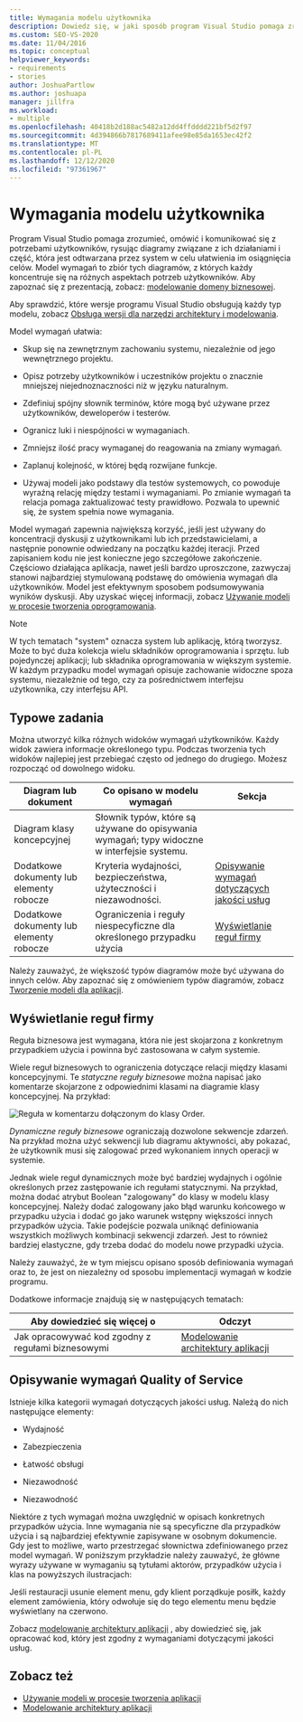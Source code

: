 ```yaml
---
title: Wymagania modelu użytkownika
description: Dowiedz się, w jaki sposób program Visual Studio pomaga zrozumieć, omówić i komunikować się z potrzebami użytkowników, rysując diagramy związane z ich działaniami.
ms.custom: SEO-VS-2020
ms.date: 11/04/2016
ms.topic: conceptual
helpviewer_keywords:
- requirements
- stories
author: JoshuaPartlow
ms.author: joshuapa
manager: jillfra
ms.workload:
- multiple
ms.openlocfilehash: 40418b2d188ac5482a12dd4ffdddd221bf5d2f97
ms.sourcegitcommit: 4d394866b7817689411afee98e85da1653ec42f2
ms.translationtype: MT
ms.contentlocale: pl-PL
ms.lasthandoff: 12/12/2020
ms.locfileid: "97361967"
---
```

# <a name="model-user-requirements"></a>Wymagania modelu użytkownika

Program Visual Studio pomaga zrozumieć, omówić i komunikować się z potrzebami użytkowników, rysując diagramy związane z ich działaniami i część, która jest odtwarzana przez system w celu ułatwienia im osiągnięcia celów. Model wymagań to zbiór tych diagramów, z których każdy koncentruje się na różnych aspektach potrzeb użytkowników. Aby zapoznać się z prezentacją, zobacz: [modelowanie domeny biznesowej](https://channel9.msdn.com/blogs/clinted/uml-with-vs-2010-part-3-modeling-the-business-domain).

Aby sprawdzić, które wersje programu Visual Studio obsługują każdy typ modelu, zobacz [Obsługa wersji dla narzędzi architektury i modelowania](../modeling/what-s-new-for-design-in-visual-studio.md#VersionSupport).

Model wymagań ułatwia:

- Skup się na zewnętrznym zachowaniu systemu, niezależnie od jego wewnętrznego projektu.

- Opisz potrzeby użytkowników i uczestników projektu o znacznie mniejszej niejednoznaczności niż w języku naturalnym.

- Zdefiniuj spójny słownik terminów, które mogą być używane przez użytkowników, deweloperów i testerów.

- Ogranicz luki i niespójności w wymaganiach.

- Zmniejsz ilość pracy wymaganej do reagowania na zmiany wymagań.

- Zaplanuj kolejność, w której będą rozwijane funkcje.

- Używaj modeli jako podstawy dla testów systemowych, co powoduje wyraźną relację między testami i wymaganiami. Po zmianie wymagań ta relacja pomaga zaktualizować testy prawidłowo. Pozwala to upewnić się, że system spełnia nowe wymagania.

Model wymagań zapewnia największą korzyść, jeśli jest używany do koncentracji dyskusji z użytkownikami lub ich przedstawicielami, a następnie ponownie odwiedzany na początku każdej iteracji. Przed zapisaniem kodu nie jest konieczne jego szczegółowe zakończenie. Częściowo działająca aplikacja, nawet jeśli bardzo uproszczone, zazwyczaj stanowi najbardziej stymulowaną podstawę do omówienia wymagań dla użytkowników. Model jest efektywnym sposobem podsumowywania wyników dyskusji. Aby uzyskać więcej informacji, zobacz [Używanie modeli w procesie tworzenia oprogramowania](../modeling/use-models-in-your-development-process.md).

> [!NOTE]
> W tych tematach "system" oznacza system lub aplikację, którą tworzysz. Może to być duża kolekcja wielu składników oprogramowania i sprzętu. lub pojedynczej aplikacji; lub składnika oprogramowania w większym systemie. W każdym przypadku model wymagań opisuje zachowanie widoczne spoza systemu, niezależnie od tego, czy za pośrednictwem interfejsu użytkownika, czy interfejsu API.

## <a name="common-tasks"></a>Typowe zadania

Można utworzyć kilka różnych widoków wymagań użytkowników.  Każdy widok zawiera informacje określonego typu.  Podczas tworzenia tych widoków najlepiej jest przebiegać często od jednego do drugiego. Możesz rozpocząć od dowolnego widoku.

|Diagram lub dokument|Co opisano w modelu wymagań|Sekcja|
|-|-|-|
|Diagram klasy koncepcyjnej|Słownik typów, które są używane do opisywania wymagań; typy widoczne w interfejsie systemu.||
|Dodatkowe dokumenty lub elementy robocze|Kryteria wydajności, bezpieczeństwa, użyteczności i niezawodności.|[Opisywanie wymagań dotyczących jakości usług](#QoSRequirements)|
|Dodatkowe dokumenty lub elementy robocze|Ograniczenia i reguły niespecyficzne dla określonego przypadku użycia|[Wyświetlanie reguł firmy](#BusinessRules)|

Należy zauważyć, że większość typów diagramów może być używana do innych celów. Aby zapoznać się z omówieniem typów diagramów, zobacz [Tworzenie modeli dla aplikacji](../modeling/create-models-for-your-app.md).

## <a name="showing-business-rules"></a><a name="BusinessRules"></a> Wyświetlanie reguł firmy

Reguła biznesowa jest wymagana, która nie jest skojarzona z konkretnym przypadkiem użycia i powinna być zastosowana w całym systemie.

Wiele reguł biznesowych to ograniczenia dotyczące relacji między klasami koncepcyjnymi. Te *statyczne reguły biznesowe* można napisać jako komentarze skojarzone z odpowiednimi klasami na diagramie klasy koncepcyjnej. Na przykład:

![Reguła w komentarzu dołączonym do klasy Order.](../modeling/media/uml_reqmcd2.png)

*Dynamiczne reguły biznesowe* ograniczają dozwolone sekwencje zdarzeń. Na przykład można użyć sekwencji lub diagramu aktywności, aby pokazać, że użytkownik musi się zalogować przed wykonaniem innych operacji w systemie.

Jednak wiele reguł dynamicznych może być bardziej wydajnych i ogólnie określonych przez zastępowanie ich regułami statycznymi. Na przykład, można dodać atrybut Boolean "zalogowany" do klasy w modelu klasy koncepcyjnej. Należy dodać zalogowany jako błąd warunku końcowego w przypadku użycia i dodać go jako warunek wstępny większości innych przypadków użycia. Takie podejście pozwala uniknąć definiowania wszystkich możliwych kombinacji sekwencji zdarzeń. Jest to również bardziej elastyczne, gdy trzeba dodać do modelu nowe przypadki użycia.

Należy zauważyć, że w tym miejscu opisano sposób definiowania wymagań oraz to, że jest on niezależny od sposobu implementacji wymagań w kodzie programu.

Dodatkowe informacje znajdują się w następujących tematach:

|Aby dowiedzieć się więcej o|Odczyt|
|-|-|
|Jak opracowywać kod zgodny z regułami biznesowymi|[Modelowanie architektury aplikacji](../modeling/model-your-app-s-architecture.md)|

## <a name="describing-quality-of-service-requirements"></a><a name="QoSRequirements"></a> Opisywanie wymagań Quality of Service

Istnieje kilka kategorii wymagań dotyczących jakości usług. Należą do nich następujące elementy:

- Wydajność

- Zabezpieczenia

- Łatwość obsługi

- Niezawodność

- Niezawodność

Niektóre z tych wymagań można uwzględnić w opisach konkretnych przypadków użycia. Inne wymagania nie są specyficzne dla przypadków użycia i są najbardziej efektywnie zapisywane w osobnym dokumencie. Gdy jest to możliwe, warto przestrzegać słownictwa zdefiniowanego przez model wymagań. W poniższym przykładzie należy zauważyć, że główne wyrazy używane w wymaganiu są tytułami aktorów, przypadków użycia i klas na powyższych ilustracjach:

Jeśli restauracji usunie element menu, gdy klient porządkuje posiłk, każdy element zamówienia, który odwołuje się do tego elementu menu będzie wyświetlany na czerwono.

Zobacz [modelowanie architektury aplikacji](../modeling/model-your-app-s-architecture.md) , aby dowiedzieć się, jak opracować kod, który jest zgodny z wymaganiami dotyczącymi jakości usług.

## <a name="see-also"></a>Zobacz też

- [Używanie modeli w procesie tworzenia aplikacji](../modeling/use-models-in-your-development-process.md)
- [Modelowanie architektury aplikacji](../modeling/model-your-app-s-architecture.md)
